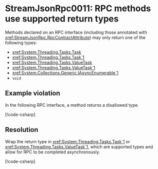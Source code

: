 # StreamJsonRpc0011: RPC methods use supported return types

Methods declared on an RPC interface (including those annotated with <xref:StreamJsonRpc.RpcContractAttribute>) may only return one of the following types:

- <xref:System.Threading.Tasks.Task>
- <xref:System.Threading.Tasks.Task`1>
- <xref:System.Threading.Tasks.ValueTask>
- <xref:System.Threading.Tasks.ValueTask`1>
- <xref:System.Collections.Generic.IAsyncEnumerable`1>
- `void`

## Example violation

In the following RPC interface, a method returns a disallowed type.

[!code-csharp[](../../samples/Analyzers/StreamJsonRpc0011.cs#Violation)]

## Resolution

Wrap the return type in <xref:System.Threading.Tasks.Task`1> or <xref:System.Threading.Tasks.ValueTask`1>, which are supported types and allow for RPC to be completed asynchronously.

[!code-csharp[](../../samples/Analyzers/StreamJsonRpc0011.cs#Fix)]
